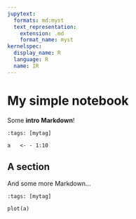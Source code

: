 ```yaml
---
jupytext:
  formats: md:myst
  text_representation:
    extension: .md
    format_name: myst
kernelspec:
  display_name: R
  language: R
  name: IR
---
```


# My simple notebook

Some **intro Markdown**!

```{code-cell} R
:tags: [mytag]

a 	<- - 1:10
```

## A section

And some more Markdown...

```{code-cell} R
:tags: [mytag]

plot(a)
```